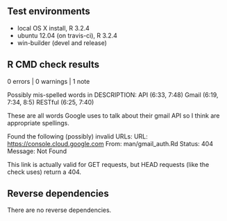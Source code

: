 ## Test environments
* local OS X install, R 3.2.4
* ubuntu 12.04 (on travis-ci), R 3.2.4
* win-builder (devel and release)

## R CMD check results

0 errors | 0 warnings | 1 note

Possibly mis-spelled words in DESCRIPTION:
  API (6:33, 7:48)
  Gmail (6:19, 7:34, 8:5)
  RESTful (6:25, 7:40)

These are all words Google uses to talk about their gmail API so I think are
appropriate spellings.

Found the following (possibly) invalid URLs:
  URL: https://console.cloud.google.com
    From: man/gmail_auth.Rd
    Status: 404
    Message: Not Found

This link is actually valid for GET requests, but HEAD requests (like the check
uses) return a 404.

## Reverse dependencies

There are no reverse dependencies.
